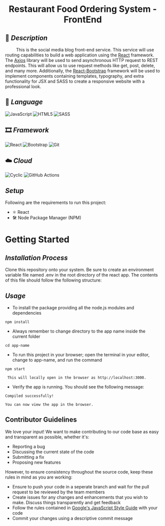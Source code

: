 <h1 align="center"> Restaurant Food Ordering System - FrontEnd </h1>

## 📰 _Description_

&nbsp;&nbsp;&nbsp;&nbsp;&nbsp;&nbsp;&nbsp;&nbsp; This is the social media blog front-end service. This service will use routing capabilities to build a web application using the [React](https://reactjs.org/) framework. The [Axios](https://github.com/axios/axios) library will be used to send asynchronous HTTP request to REST endpoints. This will allow us to use request methods like get, post, delete, and many more. Additionally, the [React-Bootstrap](https://react-bootstrap.github.io/) framework will be used to implement components containing templates, typography, and extra functionality for JSX and SASS to create a responsive website with a professional look.

## 🎃 _Language_

![JavaScript](https://img.shields.io/badge/JavaScript-F7DF1E?style=for-the-badge&logo=javascript&logoColor=black)
![HTML5](https://img.shields.io/badge/HTML5-E34F26?style=for-the-badge&logo=html5&logoColor=white)
![SASS](https://img.shields.io/badge/SASS-1572B6?style=for-the-badge&logo=css3&logoColor=white)

## 🎞️ _Framework_

![React](https://img.shields.io/badge/React-20232A?style=for-the-badge&logo=react&logoColor=61DAFB)
![Bootstrap](https://img.shields.io/badge/Bootstrap-563D7C?style=for-the-badge&logo=bootstrap&logoColor=white)
![Git](https://img.shields.io/badge/Git-F05032?style=for-the-badge&logo=git&logoColor=white)

## ☁️ _Cloud_

![Cyclic](https://img.shields.io/badge/Cyclic-00C7B7?style=for-the-badge&logo=netlify&logoColor=white)
![GitHub Actions](https://img.shields.io/badge/GitHub_Actions-2088FF?style=for-the-badge&logo=githubactions&logoColor=white)

## _Setup_

Following are the requirements to run this project:

- ⚛️ React
- 🛠️ Node Package Manager (NPM)

# Getting Started

## _Installation Process_

Clone this repository onto your system.
Be sure to create an environment variable file named .env in the root directory of the react app. The contents of this file should follow the following structure:

## _Usage_

- To install the package providing all the node.js modules and dependencies

```
npm install
```

- Always remember to change directory to the app name inside the current folder

```
cd app-name
```

- To run this project in your browser; open the terminal in your editor, change to app-name, and run the command

```
npm start
```

` This will locally open in the browser as http://localhost:3000.`

- Verify the app is running. You should see the following message:

```
Compiled successfully!

You can now view the app in the browser.
```

## Contributor Guidelines

We love your input! We want to make contributing to our code base as easy and transparent as possible, whether it's:
- Reporting a bug
- Discussing the current state of the code
- Submitting a fix
- Proposing new features

However, to ensure consistency throughout the source code, keep these rules in mind as you are working:
- Ensure to push your code in a seperate branch and wait for the pull request to be reviewed by the team members
- Create issues for any changes and enhancements that you wish to make. Discuss things transparently and get feedback
- Follow the rules contained in [Google's JavaScript Style Guide](https://google.github.io/styleguide/javascriptguide.xml) with your code
- Commit your changes using a descriptive commit message
